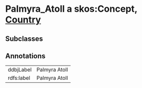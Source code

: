 # Palmyra_Atoll a skos:Concept, [Country](/0.1/Country)

## Subclasses

## Annotations

|||
|-----|-----|
|ddbjLabel|Palmyra Atoll|
|rdfs:label|Palmyra Atoll|


